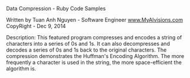 Data Compression - Ruby Code Samples

Written by Tuan Anh Nguyen - Software Engineer 
                             www.MyAIvisions.com
CopyRight - Dec 9, 2014

Description: This featured program compresses and encodes a string of characters into a series of 0s and 1s. 
             It can also decompresses and decodes a series of 0s and 1s back to the original characters. 
             The compression demonstrates the Huffman's Encoding Algorithm. 
             The more frequently a character is used in the string, the more space-efficient the algorithm is.
